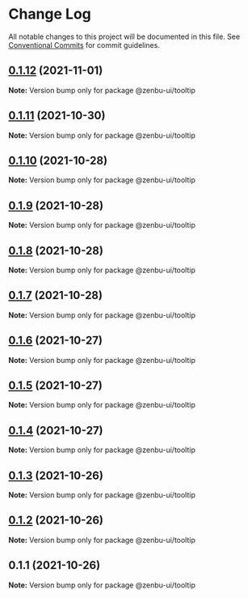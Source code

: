 # Change Log

All notable changes to this project will be documented in this file.
See [Conventional Commits](https://conventionalcommits.org) for commit guidelines.

## [0.1.12](https://github.com/KodepandaID/zenbu-ui/compare/@zenbu-ui/tooltip@0.1.11...@zenbu-ui/tooltip@0.1.12) (2021-11-01)

**Note:** Version bump only for package @zenbu-ui/tooltip





## [0.1.11](https://github.com/KodepandaID/zenbu-ui/compare/@zenbu-ui/tooltip@0.1.10...@zenbu-ui/tooltip@0.1.11) (2021-10-30)

**Note:** Version bump only for package @zenbu-ui/tooltip





## [0.1.10](https://github.com/KodepandaID/zenbu-ui/compare/@zenbu-ui/tooltip@0.1.9...@zenbu-ui/tooltip@0.1.10) (2021-10-28)

**Note:** Version bump only for package @zenbu-ui/tooltip





## [0.1.9](https://github.com/KodepandaID/zenbu-ui/compare/@zenbu-ui/tooltip@0.1.8...@zenbu-ui/tooltip@0.1.9) (2021-10-28)

**Note:** Version bump only for package @zenbu-ui/tooltip





## [0.1.8](https://github.com/KodepandaID/zenbu-ui/compare/@zenbu-ui/tooltip@0.1.7...@zenbu-ui/tooltip@0.1.8) (2021-10-28)

**Note:** Version bump only for package @zenbu-ui/tooltip





## [0.1.7](https://github.com/KodepandaID/zenbu-ui/compare/@zenbu-ui/tooltip@0.1.6...@zenbu-ui/tooltip@0.1.7) (2021-10-28)

**Note:** Version bump only for package @zenbu-ui/tooltip





## [0.1.6](https://github.com/KodepandaID/zenbu-ui/compare/@zenbu-ui/tooltip@0.1.5...@zenbu-ui/tooltip@0.1.6) (2021-10-27)

**Note:** Version bump only for package @zenbu-ui/tooltip





## [0.1.5](https://github.com/KodepandaID/zenbu-ui/compare/@zenbu-ui/tooltip@0.1.4...@zenbu-ui/tooltip@0.1.5) (2021-10-27)

**Note:** Version bump only for package @zenbu-ui/tooltip





## [0.1.4](https://github.com/KodepandaID/zenbu-ui/compare/@zenbu-ui/tooltip@0.1.3...@zenbu-ui/tooltip@0.1.4) (2021-10-27)

**Note:** Version bump only for package @zenbu-ui/tooltip





## [0.1.3](https://github.com/KodepandaID/zenbu-ui/compare/@zenbu-ui/tooltip@0.1.2...@zenbu-ui/tooltip@0.1.3) (2021-10-26)

**Note:** Version bump only for package @zenbu-ui/tooltip





## [0.1.2](https://github.com/KodepandaID/zenbu-ui/compare/@zenbu-ui/tooltip@0.1.1...@zenbu-ui/tooltip@0.1.2) (2021-10-26)

**Note:** Version bump only for package @zenbu-ui/tooltip





## 0.1.1 (2021-10-26)

**Note:** Version bump only for package @zenbu-ui/tooltip
